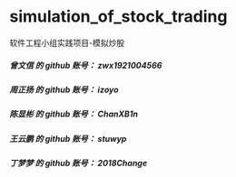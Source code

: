 # simulation_of_stock_trading
软件工程小组实践项目-模拟炒股

##### 曾文信 的 github 账号： zwx1921004566
##### 周正扬 的 github 账号： izoyo
##### 陈显彬 的 github 账号： ChanXB1n
##### 王云鹏 的 github 账号： stuwyp
##### 丁梦梦 的 github 账号： 2018Change
